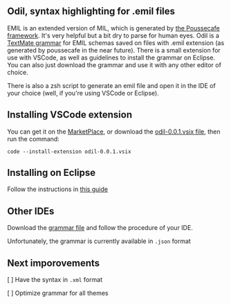 ## Odil, syntax highlighting for .emil files

EMIL is an extended version of MIL, which is generated by [the Poussecafe framework](https://github.com/pousse-cafe). It's very helpful but a bit dry to parse for human eyes.
Odil is a [TextMate grammar](https://macromates.com/manual/en/language_grammars) for EMIL schemas saved on files with .emil extension (as generated by poussecafe in the near future).
There is a small extension for use with VSCode, as well as guidelines to install the grammar on Eclipse. You can also just download the grammar and use it with any other editor of choice.

There is also a zsh script to generate an emil file and open it in the IDE of your choice (well, if you're using VSCode or Eclipse).

## Installing VSCode extension

You can get it on the [MarketPlace](https://marketplace.visualstudio.com/items?itemName=Quang.odil), or download the [odil-0.0.1.vsix file](https://github.com/quang-le/odil/blob/master/odil-0.0.1.vsix), then run the command:

`code --install-extension odil-0.0.1.vsix`

## Installing on Eclipse

Follow the instructions in [this guide](https://github.com/quang-le/odil/blob/master/add_grammar_eclipse.md)

## Other IDEs

Download the [grammar file](https://github.com/quang-le/odil/blob/master/vscode/odil-extension/syntaxes/emil.tmLanguage.json) and follow the procedure of your IDE.

Unfortunately, the grammar is currently available in `.json` format

## Next imporovements

[ ] Have the syntax in `.xml` format

[ ] Optimize grammar for all themes
